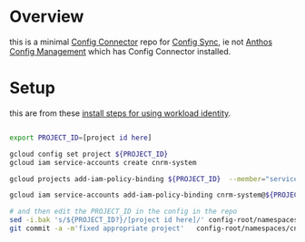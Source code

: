 

# Overview

this is a minimal [Config Connector](https://cloud.google.com/config-connector/) repo for [Config Sync](https://cloud.google.com/kubernetes-engine/docs/add-on/config-sync), ie
not [Anthos Config Management](https://cloud.google.com/anthos-config-management) which has Config Connector installed.

# Setup

this are from these [install steps for using workload identity](https://cloud.google.com/config-connector/docs/how-to/install-upgrade-uninstall#workload-identity).

```bash

export PROJECT_ID=[project id here]

gcloud config set project ${PROJECT_ID}
gcloud iam service-accounts create cnrm-system

gcloud projects add-iam-policy-binding ${PROJECT_ID}  --member="serviceAccount:cnrm-system@${PROJECT_ID}.iam.gserviceaccount.com"    --role="roles/owner"

gcloud iam service-accounts add-iam-policy-binding cnrm-system@${PROJECT_ID}.iam.gserviceaccount.com --member="serviceAccount:${PROJECT_ID}.svc.id.goog[cnrm-system/cnrm-controller-manager]" --role="roles/iam.workloadIdentityUser"

# and then edit the PROJECT_ID in the config in the repo
sed -i.bak 's/${PROJECT_ID?}/[project id here]/' config-root/namespaces/cnrm-system/0-cnrm-system.yaml
git commit -a -m'fixed appropriate project'   config-root/namespaces/cnrm-system/0-cnrm-system.yaml

```

